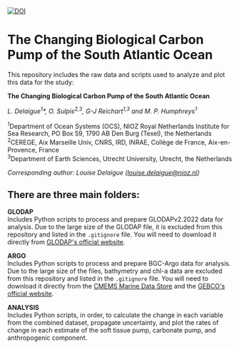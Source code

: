[![DOI](https://zenodo.org/badge/827966432.svg)](https://zenodo.org/doi/10.5281/zenodo.12735205)

# The Changing Biological Carbon Pump of the South Atlantic Ocean

This repository includes the raw data and scripts used to analyze and plot this data for the study:

**The Changing Biological Carbon Pump of the South Atlantic Ocean**

*L. Delaigue<sup>1</sup>\*, O. Sulpis<sup>2,3</sup>, G-J Reichart<sup>1,3</sup> and M. P. Humphreys<sup>1</sup>*

<sup>1</sup>Department of Ocean Systems (OCS), NIOZ Royal Netherlands Institute for Sea Research, PO Box 59, 1790 AB Den Burg (Texel), the Netherlands  
<sup>2</sup>CEREGE, Aix Marseille Univ, CNRS, IRD, INRAE, Collège de France, Aix-en-Provence, France  
<sup>3</sup>Department of Earth Sciences, Utrecht University, Utrecht, the Netherlands

*Corresponding author: Louise Delaigue ([louise.delaigue@nioz.nl](mailto:louise.delaigue@nioz.nl))*

## There are three main folders:
**GLODAP**  
   Includes Python scripts to process and prepare GLODAPv2.2022 data for analysis. Due to the large size of the GLODAP file, it is excluded from this repository and listed in the `.gitignore` file. You will need to download it directly from [GLODAP's official website](https://www.glodap.info).
   
**ARGO**  
   Includes Python scripts to process and prepare BGC-Argo data for analysis. Due to the large size of the files, bathymetry and chl-a data are excluded from this repository and listed in the `.gitignore` file. You will need to download it directly from the [CMEMS Marine Data Store](https://data.marine.copernicus.eu/product/MULTIOBS_GLO_BIO_BGC_3D_REP_015_010/description) and the [GEBCO's official website](https://download.gebco.net/).

**ANALYSIS**  
   Includes Python scripts, in order, to calculate the change in each variable from the combined dataset, propagate uncertainty, and plot the rates of change in each estimate of the soft tissue pump, carbonate pump, and anthropogenic component.
